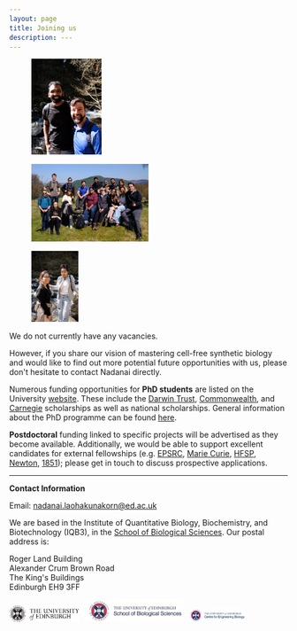 ```yaml
---
layout: page
title: Joining us
description: ---
---
```


<div class="container-fluid">
	<div class="row">
	<div class="col-sm">
		<figure>
		<img src="/assets/images/hike2.jpg" class="img-fluid" alt="hike2" width="30%">
		</figure>
		</div>
	<div class="col-sm">
		<figure>
		<img src="/assets/images/hike_crop.jpg" class="img-fluid" alt="hike2" width="50%">
		</figure>
		</div>
	<div class="col-sm">
		<figure>
		<img src="/assets/images/hike3.jpg" class="img-fluid" alt="hike3" width="20%">
		</figure>
		</div>
	</div>
</div>

We do not currently have any vacancies. 

However, if you share our vision of mastering cell-free synthetic biology and would like to find out more potential future opportunities with us, please don't hesitate to contact Nadanai directly.

Numerous funding opportunities for **PhD students** are listed on the University [website](https://www.ed.ac.uk/student-funding/postgraduate). These include the [Darwin Trust](https://darwintrust.bio.ed.ac.uk/), [Commonwealth](https://www.ed.ac.uk/student-funding/postgraduate/international/other-funding/commonwealth), and [Carnegie](https://www.carnegie-trust.org/award-schemes/carnegie-phd-scholarships/) scholarships as well as national scholarships. General information about the PhD programme can be found [here](https://www.ed.ac.uk/studying/postgraduate/degrees/index.php?r=site/view&id=12).

**Postdoctoral** funding linked to specific projects will be advertised as they become available. Additionally, we would be able to support excellent candidates for external fellowships (e.g. [EPSRC](https://epsrc.ukri.org/skills/fellows/), [Marie Curie](https://ec.europa.eu/research/mariecurieactions/), [HFSP](https://www.hfsp.org/funding/hfsp-funding/postdoctoral-fellowships), [Newton](https://royalsociety.org/grants-schemes-awards/grants/newton-international/), [1851](https://www.royalcommission1851.org/awards/)); please get in touch to discuss prospective applications.

---

**Contact Information**

Email: [nadanai.laohakunakorn@ed.ac.uk](mailto:nadanai.laohakunakorn@ed.ac.uk)

We are based in the Institute of Quantitative Biology, Biochemistry, and Biotechnology (IQB3), in the [School of Biological Sciences](https://www.ed.ac.uk/biology). Our postal address is:

Roger Land Building  
Alexander Crum Brown Road  
The King's Buildings  
Edinburgh EH9 3FF

<a href="https://www.ed.ac.uk/"><img src="/assets/images/logo.png" width="25%" alt="UoE"/></a> &nbsp;
<a href="https://www.ed.ac.uk/biology"><img src="/assets/images/logo_sbs.png" width="35%" alt="UoE"/></a> &nbsp;
<a href="https://www.ed.ac.uk/biology/centre-engineering-biology"><img src="/assets/images/logo_CEB.png" width="20%" alt="UoE"/></a> &nbsp;

